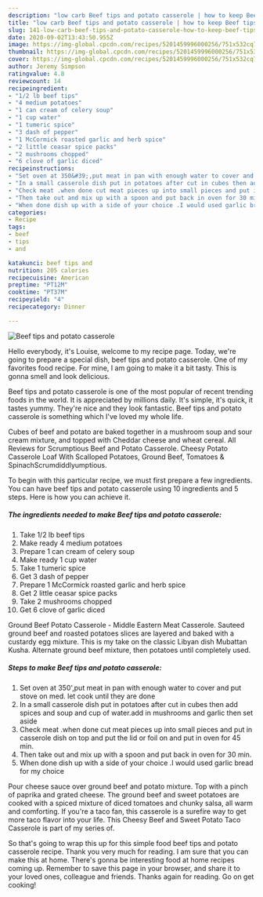 ```yaml
---
description: "low carb Beef tips and potato casserole | how to keep Beef tips and potato casserole"
title: "low carb Beef tips and potato casserole | how to keep Beef tips and potato casserole"
slug: 141-low-carb-beef-tips-and-potato-casserole-how-to-keep-beef-tips-and-potato-casserole
date: 2020-09-02T13:43:50.955Z
image: https://img-global.cpcdn.com/recipes/5201459996000256/751x532cq70/beef-tips-and-potato-casserole-recipe-main-photo.jpg
thumbnail: https://img-global.cpcdn.com/recipes/5201459996000256/751x532cq70/beef-tips-and-potato-casserole-recipe-main-photo.jpg
cover: https://img-global.cpcdn.com/recipes/5201459996000256/751x532cq70/beef-tips-and-potato-casserole-recipe-main-photo.jpg
author: Jeremy Simpson
ratingvalue: 4.8
reviewcount: 14
recipeingredient:
- "1/2 lb beef tips"
- "4 medium potatoes"
- "1 can cream of celery soup"
- "1 cup water"
- "1 tumeric spice"
- "3 dash of pepper"
- "1 McCormick roasted garlic and herb spice"
- "2 little ceasar spice packs"
- "2 mushrooms chopped"
- "6 clove of garlic diced"
recipeinstructions:
- "Set oven at 350&#39;,put meat in pan with enough water to cover and put stove on med. let cook until they are done"
- "In a small casserole dish put in potatoes after cut in cubes then add spices and soup and cup of water.add in mushrooms and garlic then set aside"
- "Check meat .when done cut meat pieces up into small pieces and put in casserole dish on top and put the lid or foil on and put in oven for 45 min."
- "Then take out and mix up with a spoon and put back in oven for 30 min."
- "When done dish up with a side of your choice .I would used garlic bread for my choice"
categories:
- Recipe
tags:
- beef
- tips
- and

katakunci: beef tips and 
nutrition: 205 calories
recipecuisine: American
preptime: "PT12M"
cooktime: "PT37M"
recipeyield: "4"
recipecategory: Dinner

---
```



![Beef tips and potato casserole](https://img-global.cpcdn.com/recipes/5201459996000256/751x532cq70/beef-tips-and-potato-casserole-recipe-main-photo.jpg)

Hello everybody, it's Louise, welcome to my recipe page. Today, we're going to prepare a special dish, beef tips and potato casserole. One of my favorites food recipe. For mine, I am going to make it a bit tasty. This is gonna smell and look delicious.

Beef tips and potato casserole is one of the most popular of recent trending foods in the world. It is appreciated by millions daily. It's simple, it's quick, it tastes yummy. They're nice and they look fantastic. Beef tips and potato casserole is something which I've loved my whole life.

Cubes of beef and potato are baked together in a mushroom soup and sour cream mixture, and topped with Cheddar cheese and wheat cereal. All Reviews for Scrumptious Beef and Potato Casserole. Cheesy Potato Casserole Loaf With Scalloped Potatoes, Ground Beef, Tomatoes &amp; SpinachScrumdiddlyumptious.


To begin with this particular recipe, we must first prepare a few ingredients. You can have beef tips and potato casserole using 10 ingredients and 5 steps. Here is how you can achieve it.

<!--inarticleads1-->

##### The ingredients needed to make Beef tips and potato casserole:

1. Take 1/2 lb beef tips
1. Make ready 4 medium potatoes
1. Prepare 1 can cream of celery soup
1. Make ready 1 cup water
1. Take 1 tumeric spice
1. Get 3 dash of pepper
1. Prepare 1 McCormick roasted garlic and herb spice
1. Get 2 little ceasar spice packs
1. Take 2 mushrooms chopped
1. Get 6 clove of garlic diced


Ground Beef Potato Casserole - Middle Eastern Meat Casserole. Sauteed ground beef and roasted potatoes slices are layered and baked with a custardy egg mixture. This is my take on the classic Libyan dish Mubattan Kusha. Alternate ground beef mixture, then potatoes until completely used. 

<!--inarticleads2-->

##### Steps to make Beef tips and potato casserole:

1. Set oven at 350&#39;,put meat in pan with enough water to cover and put stove on med. let cook until they are done
1. In a small casserole dish put in potatoes after cut in cubes then add spices and soup and cup of water.add in mushrooms and garlic then set aside
1. Check meat .when done cut meat pieces up into small pieces and put in casserole dish on top and put the lid or foil on and put in oven for 45 min.
1. Then take out and mix up with a spoon and put back in oven for 30 min.
1. When done dish up with a side of your choice .I would used garlic bread for my choice


Pour cheese sauce over ground beef and potato mixture. Top with a pinch of paprika and grated cheese. The ground beef and sweet potatoes are cooked with a spiced mixture of diced tomatoes and chunky salsa, all warm and comforting. If you&#39;re a taco fan, this casserole is a surefire way to get more taco flavor into your life. This Cheesy Beef and Sweet Potato Taco Casserole is part of my series of. 

So that's going to wrap this up for this simple food beef tips and potato casserole recipe. Thank you very much for reading. I am sure that you can make this at home. There's gonna be interesting food at home recipes coming up. Remember to save this page in your browser, and share it to your loved ones, colleague and friends. Thanks again for reading. Go on get cooking!
